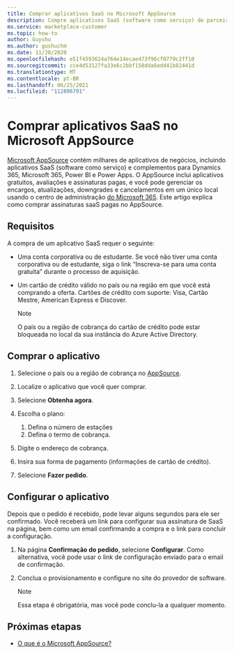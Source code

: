 ```yaml
---
title: Comprar aplicativos SaaS no Microsoft AppSource
description: Compre aplicativos SaaS (software como serviço) de parceiros da Microsoft Microsoft AppSource.
ms.service: marketplace-customer
ms.topic: how-to
author: Guyshu
ms.author: gushuchm
ms.date: 11/20/2020
ms.openlocfilehash: e51f4593624a764e14ecae473f96cf0779c2ff10
ms.sourcegitcommit: cce4d53127fa33e6c2bbf158dda6edd41b82441d
ms.translationtype: MT
ms.contentlocale: pt-BR
ms.lasthandoff: 06/25/2021
ms.locfileid: "112896791"
---
```

# <a name="purchase-saas-apps-on-microsoft-appsource"></a>Comprar aplicativos SaaS no Microsoft AppSource

[Microsoft AppSource](https://appsource.microsoft.com/) contém milhares de aplicativos de negócios, incluindo aplicativos SaaS (software como serviço) e complementos para Dynamics 365, Microsoft 365, Power BI e Power Apps. O AppSource inclui aplicativos gratuitos, avaliações e assinaturas pagas, e você pode gerenciar os encargos, atualizações, downgrades e cancelamentos em um único local usando o centro de administração [do Microsoft 365](/microsoft-365/admin/admin-overview/about-the-admin-center). Este artigo explica como comprar assinaturas saaS pagas no AppSource.

## <a name="requirements"></a>Requisitos

A compra de um aplicativo SaaS requer o seguinte:

- Uma conta corporativa ou de estudante. Se você não tiver uma conta corporativa ou de estudante, siga o link “Inscreva-se para uma conta gratuita” durante o processo de aquisição.

- Um cartão de crédito válido no país ou na região em que você está comprando a oferta. Cartões de crédito com suporte: Visa, Cartão Mestre, American Express e Discover.

    > [!Note]
    > O país ou a região de cobrança do cartão de crédito pode estar bloqueada no local da sua instância do Azure Active Directory.

## <a name="purchase-the-application"></a>Comprar o aplicativo

1. Selecione o país ou a região de cobrança no [AppSource](https://appsource.microsoft.com/).
1. Localize o aplicativo que você quer comprar.
1. Selecione **Obtenha agora**.
1. Escolha o plano:

    1. Defina o número de estações
    1. Defina o termo de cobrança.

1. Digite o endereço de cobrança.
1. Insira sua forma de pagamento (informações de cartão de crédito).
1. Selecione **Fazer pedido**.

## <a name="configure-the-application"></a>Configurar o aplicativo

Depois que o pedido é recebido, pode levar alguns segundos para ele ser confirmado. Você receberá um link para configurar sua assinatura de SaaS na página, bem como um email confirmando a compra e o link para concluir a configuração.

1. Na página **Confirmação do pedido**, selecione **Configurar**. Como alternativa, você pode usar o link de configuração enviado para o email de confirmação.
1. Conclua o provisionamento e configure no site do provedor de software.

    > [!Note]
    > Essa etapa é obrigatória, mas você pode conclu-la a qualquer momento.

## <a name="next-steps"></a>Próximas etapas

- [O que é o Microsoft AppSource?](appsource-overview.md)
